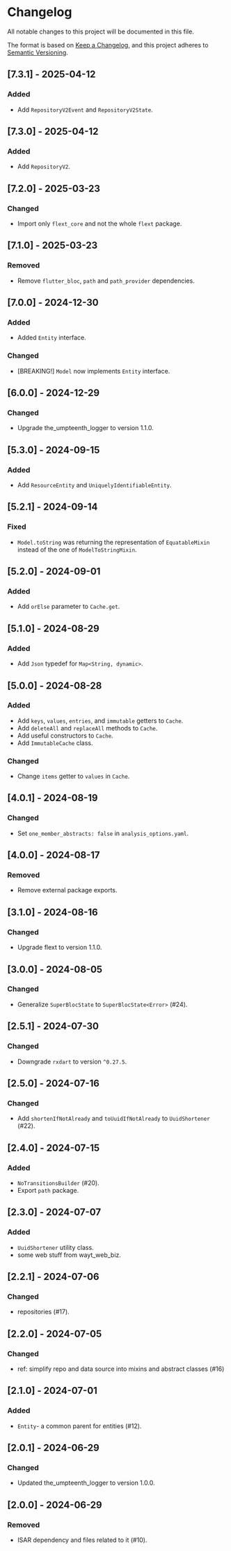 # Changelog

All notable changes to this project will be documented in this file.

The format is based on [Keep a Changelog](https://keepachangelog.com/en/1.0.0/),
and this project adheres to [Semantic Versioning](https://semver.org/spec/v2.0.0.html).

## [7.3.1] - 2025-04-12

### Added

- Add `RepositoryV2Event` and `RepositoryV2State`.

## [7.3.0] - 2025-04-12

### Added

- Add `RepositoryV2`.

## [7.2.0] - 2025-03-23

### Changed

- Import only `flext_core` and not the whole `flext` package.

## [7.1.0] - 2025-03-23

### Removed

- Remove `flutter_bloc`, `path` and `path_provider` dependencies.

## [7.0.0] - 2024-12-30

### Added

- Added `Entity` interface.

### Changed

- [BREAKING!] `Model` now implements `Entity` interface.

## [6.0.0] - 2024-12-29

### Changed

- Upgrade the_umpteenth_logger to version 1.1.0.

## [5.3.0] - 2024-09-15

### Added

- Add `ResourceEntity` and `UniquelyIdentifiableEntity`.

## [5.2.1] - 2024-09-14

### Fixed

- `Model.toString` was returning the representation of `EquatableMixin` instead of the one of `ModelToStringMixin`.

## [5.2.0] - 2024-09-01

### Added

- Add `orElse` parameter to `Cache.get`.

## [5.1.0] - 2024-08-29

### Added

- Add `Json` typedef for `Map<String, dynamic>`.

## [5.0.0] - 2024-08-28

### Added

- Add `keys`, `values`, `entries`, and `immutable` getters to `Cache`.
- Add `deleteAll` and `replaceAll` methods to `Cache`.
- Add useful constructors to `Cache`.
- Add `ImmutableCache` class.

### Changed

- Change `items` getter to `values` in `Cache`.

## [4.0.1] - 2024-08-19

### Changed

- Set `one_member_abstracts: false` in `analysis_options.yaml`.

## [4.0.0] - 2024-08-17

### Removed

- Remove external package exports.

## [3.1.0] - 2024-08-16

### Changed

- Upgrade flext to version 1.1.0.

## [3.0.0] - 2024-08-05

### Changed

- Generalize `SuperBlocState` to `SuperBlocState<Error>` (#24).

## [2.5.1] - 2024-07-30

### Changed

- Downgrade `rxdart` to version `^0.27.5`.

## [2.5.0] - 2024-07-16

### Changed

- Add `shortenIfNotAlready` and `toUuidIfNotAlready` to `UuidShortener` (#22).

## [2.4.0] - 2024-07-15

### Added

- `NoTransitionsBuilder` (#20).
- Export `path` package.

## [2.3.0] - 2024-07-07

### Added

- `UuidShortener` utility class.
- some web stuff from wayt_web_biz.

## [2.2.1] - 2024-07-06

### Changed

- repositories (#17).

## [2.2.0] - 2024-07-05

### Changed

- ref: simplify repo and data source into mixins and abstract classes (#16)

## [2.1.0] - 2024-07-01

### Added

- `Entity`- a common parent for entities (#12).

## [2.0.1] - 2024-06-29

### Changed

- Updated the_umpteenth_logger to version 1.0.0.

## [2.0.0] - 2024-06-29

### Removed

- ISAR dependency and files related to it (#10).
